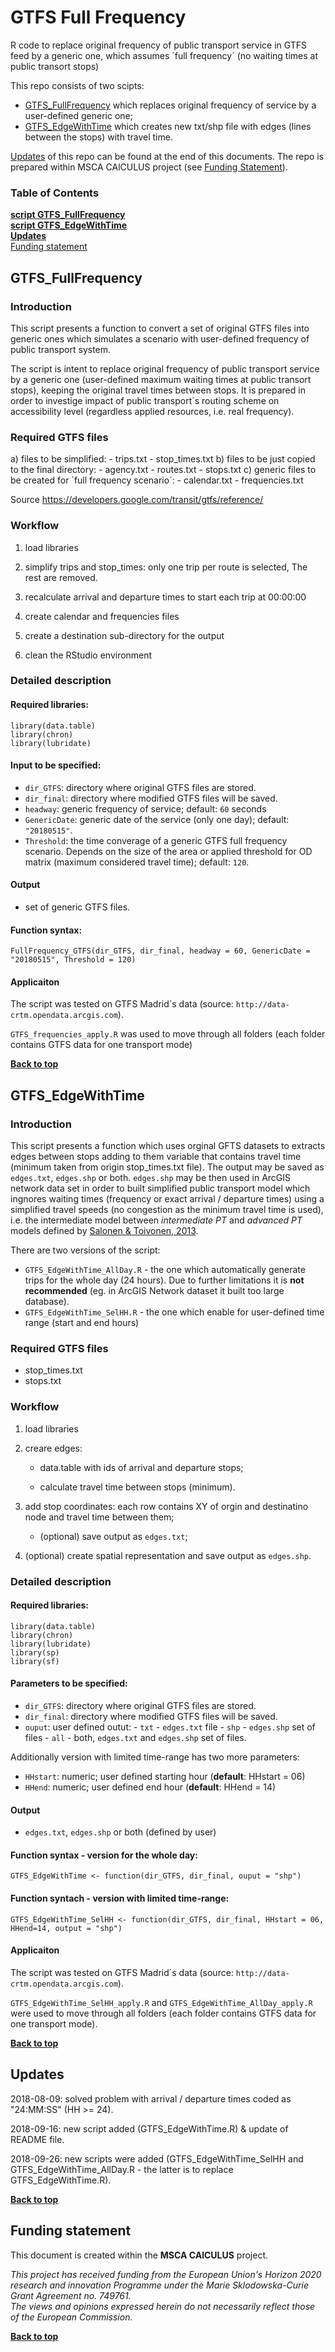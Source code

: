 # GTFS Full Frequency

R code to replace original frequency of public transport service in GTFS feed by a generic one, which assumes ´full frequency´ (no waiting times at public transort stops)

This repo consists of two scipts: 

- [GTFS_FullFrequency](#FullFrequency) which replaces original frequency of service by a user-defined generic one;
- [GTFS_EdgeWithTime](#EdgeWithTime) which creates new txt/shp file with edges (lines between the stops) with travel time.

[Updates](#Updates) of this repo can be found at the end of this documents. The repo is prepared within MSCA CAlCULUS project (see [Funding Statement](#Funding)).


### Table of Contents
[**script GTFS_FullFrequency**](#gtfs_fullfrequency)<br>
[**script GTFS_EdgeWithTime**](#gtfs_edgewithtime)<br>
[**Updates**](#updates)<br>
[Funding statement](#funding-statement)<br>

## GTFS_FullFrequency

### Introduction
This script presents a function to convert a set of original GTFS files into generic ones which simulates a scenario with user-defined frequency of public transport system.

The script is intent to replace original frequency of public transport service by a generic one (user-defined maximum waiting times at public transort stops), keeping the original travel times between stops. It is prepared in order to investige impact of public transport´s routing scheme on accessibility level (regardless applied resources, i.e. real frequency). 


### Required GTFS files  

  a) files to be simplified:
    - trips.txt
    - stop_times.txt
  b) files to be just copied to the final directory:
    - agency.txt
    - routes.txt
    - stops.txt
  c) generic files to be created for ´full frequency scenario´:
    - calendar.txt
    - frequencies.txt
  
  Source https://developers.google.com/transit/gtfs/reference/

### Workflow

1) load libraries

2) simplify trips and stop_times: only one trip per route is selected, The rest are removed.

3) recalculate arrival and departure times to start each trip at 00:00:00

4) create calendar and frequencies files

5) create a destination sub-directory for the output

6) clean the RStudio environment

### Detailed description

#### Required libraries:

```{}
library(data.table)
library(chron)
library(lubridate)
```

#### Input to be specified:

- `dir_GTFS`: directory where original GTFS files are stored. 
- `dir_final`: directory where modified GTFS files will be saved.
- `headway`: generic frequency of service; default: `60` seconds
- `GenericDate`: generic date of the service (only one day); default: `"20180515"`.
- `Threshold`: the time converage of a generic GTFS full frequency scenario. Depends on the size of the area or applied threshold for OD matrix (maximum considered travel time); default: `120`.

#### Output
- set of generic GTFS files.

#### Function syntax:

```{}
FullFrequency_GTFS(dir_GTFS, dir_final, headway = 60, GenericDate =  "20180515", Threshold = 120)
```

#### Applicaiton
The script was tested on GTFS Madrid´s data (source: `http://data-crtm.opendata.arcgis.com`).

`GTFS_frequencies_apply.R` was used to move through all folders (each folder contains GTFS data for one transport mode)

<a href="#top">**Back to top**</a>

## GTFS_EdgeWithTime

### Introduction
This script presents a function which uses orginal GFTS datasets to extracts edges between stops adding to them variable that contains travel time (minimum taken from origin stop_times.txt file). The output may be saved as `edges.txt`, `edges.shp` or both. `edges.shp` may be then used in ArcGIS network data set in order to built simplified public transport model which ingnores waiting times (frequency or exact arrival / departure times) using a simplified travel speeds (no congestion as the minimum travel time is used), i.e. the intermediate model between *intermediate PT* and *advanced PT* models defined by [Salonen & Toivonen, 2013](http://www.sciencedirect.com/science/article/pii/S096669231300121X).

There are two versions of the script:

* `GTFS_EdgeWithTime_AllDay.R` - the one which automatically generate trips for the whole day (24 hours). Due to further limitations it is **not recommended** (eg. in ArcGIS Network dataset it built too large database).
* `GTFS_EdgeWithTime_SelHH.R` - the one which enable for user-defined time range (start and end hours)

### Required GTFS files

  - stop_times.txt
  - stops.txt

### Workflow

1) load libraries

2) creare edges:
  
    + data.table with ids of arrival and departure stops;
    
    + calculate travel time between stops (minimum).

3) add stop coordinates: each row contains XY of orgin and destinatino node and travel time between them;
    
    +  (optional) save output as `edges.txt`;
    
4) (optional) create spatial representation and save output as `edges.shp`.


### Detailed description

#### Required libraries:

```{}
library(data.table)
library(chron)
library(lubridate)
library(sp)
library(sf)
```

#### Parameters to be specified:

- `dir_GTFS`: directory where original GTFS files are stored. 
- `dir_final`: directory where modified GTFS files will be saved.
- `ouput`: user defined outut:
      - `txt` - `edges.txt` file
      - `shp` - `edges.shp` set of files
      - `all` - both, `edges.txt` and `edges.shp` set of files.

Additionally version with limited time-range has two more parameters:

- `HHstart`: numeric; user defined starting hour (**default**: HHstart = 06)
- `HHend`: numeric; user defined end hour (**default**: HHend = 14)


#### Output
- `edges.txt`, `edges.shp` or both (defined by user) 

#### Function syntax - version for the whole day:

```{}
GTFS_EdgeWithTime <- function(dir_GTFS, dir_final, ouput = "shp")
```

#### Function syntach - version with limited time-range:
```{}
GTFS_EdgeWithTime_SelHH <- function(dir_GTFS, dir_final, HHstart = 06, HHend=14, output = "shp")
```



#### Applicaiton
The script was tested on GTFS Madrid´s data (source: `http://data-crtm.opendata.arcgis.com`).

`GTFS_EdgeWithTime_SelHH_apply.R` and `GTFS_EdgeWithTime_AllDay_apply.R` were used to move through all folders (each folder contains GTFS data for one transport mode).

<a href="#top">**Back to top**</a>

## Updates
2018-08-09: solved problem with arrival / departure times coded as "24:MM:SS" (HH >= 24).

2018-09-16: new script added (GTFS_EdgeWithTime.R) & update of README file.

2018-09-26: new scripts were added (GTFS_EdgeWithTime_SelHH and GTFS_EdgeWithTime_AllDay.R - the latter is to replace GTFS_EdgeWithTime.R).

<a href="#top">**Back to top**</a>

## Funding statement

This document is created within the **MSCA CAlCULUS** project.  

*This project has received funding from the European Union's Horizon 2020 research and innovation Programme under the Marie Sklodowska-Curie Grant Agreement no. 749761.*  
*The views and opinions expressed herein do not necessarily reflect those of the European Commission.*

<a href="#top">**Back to top**</a>